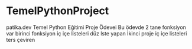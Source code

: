 # TemelPythonProject
patika.dev Temel Python Eğitimi Proje Ödevei
Bu ödevde 2 tane fonksiyon var
birinci fonksiyon iç içe listeleri düz lste yapan
İkinci proje  iç içe listeleri ters çeviren
